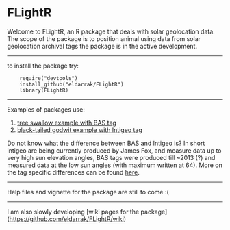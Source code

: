 FLightR
=======

Welcome to FLightR, an R package that deals with solar geolocation data. 
The scope of the package is to position animal using data from solar geolocation archival tags
the package is in the active development.

---------------	
to install the package try:
```{r}
    require("devtools")
    install_github("eldarrak/FLightR")
	library(FLightR)
```
---------------
Examples of packages use:

1.  [tree swallow example with BAS tag](https://github.com/eldarrak/FLightR/blob/master/examples/tree_swallow_BAS_tag_example/tree_swallow_analysis.Rmd)
2.  [black-tailed godwit example with Intigeo tag](https://github.com/eldarrak/FLightR/blob/master/examples/black-tailed%20godwit_Intigeo_tag_example/godwit_intigeo_analysis.Rmd)

Do not know what the difference between BAS and Intigeo is? In short intigeo are being currently produced by James Fox, and measure data up to very high sun elevation angles, BAS tags were produced till ~2013 (?) and measured data at the low sun angles (with maximum written at 64). More on the tag specific differences can be found [here](https://github.com/eldarrak/FLightR/wiki/log.light-and-log.irrad-boundaries).

-------------

Help files and vignette for the package are still to come :(

-------------

 I am also slowly developing [wiki pages for the package] (https://github.com/eldarrak/FLightR/wiki)

